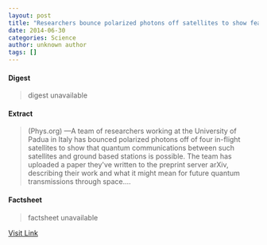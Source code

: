 ```yaml
---
layout: post
title: "Researchers bounce polarized photons off satellites to show feasibility of space based quantum communications"
date: 2014-06-30
categories: Science
author: unknown author
tags: []
---
```



#### Digest
>digest unavailable

#### Extract
>(Phys.org) —A team of researchers working at the University of Padua in Italy has bounced polarized photons off of four in-flight satellites to show that quantum communications between such satellites and ground based stations is possible. The team has uploaded a paper they've written to the preprint server arXiv, describing their work and what it might mean for future quantum transmissions through space....

#### Factsheet
>factsheet unavailable

[Visit Link](http://phys.org/news323342781.html)


